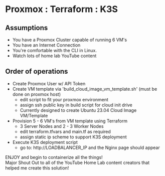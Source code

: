 # Proxmox : Terraform : K3S

## Assumptions
* You have a Proxmox Cluster capable of running 6 VM's
* You have an Internet Connection
* You're comfortable with the CLI in Linux.
* Watch lots of home lab YouTube content
    
## Order of operations
* Create Proxmox User w/ API Token
* Create VM template via 'build_cloud_image_vm_template.sh' (must be done on proxmox host)
  * edit script to fit your proxmox environment
  * assign ssh public key in build script for cloud init drive
  * Currently designed to create Ubuntu 23.04 Cloud Image VM/Template
* Provision 5 - 6 VM's from VM template using Terraform
  * 3 Server Nodes and 2 - 3 Worker Nodes
  * edit terraform.tfvars and main.tf as required
  * assign static ip scheme to support K3S deployment
* Execute K3S deployment script
  * go to: http://LOADBALANCER_IP and the Nginx page should appear

ENJOY and begin to containerize all the things! <br />
Major Shout Out to all of the YouTube Home Lab content creators that helped me create this solution! <br />
